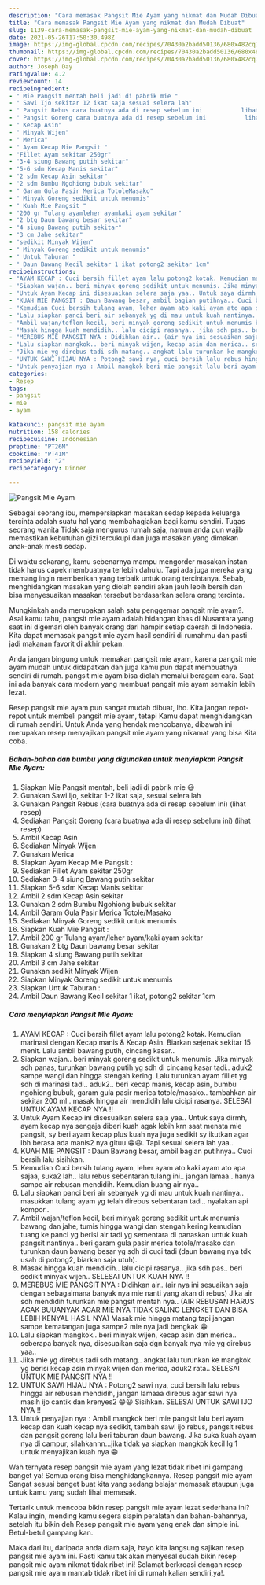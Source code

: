 ```yaml
---
description: "Cara memasak Pangsit Mie Ayam yang nikmat dan Mudah Dibuat"
title: "Cara memasak Pangsit Mie Ayam yang nikmat dan Mudah Dibuat"
slug: 1139-cara-memasak-pangsit-mie-ayam-yang-nikmat-dan-mudah-dibuat
date: 2021-05-26T17:50:30.498Z
image: https://img-global.cpcdn.com/recipes/70430a2badd50136/680x482cq70/pangsit-mie-ayam-foto-resep-utama.jpg
thumbnail: https://img-global.cpcdn.com/recipes/70430a2badd50136/680x482cq70/pangsit-mie-ayam-foto-resep-utama.jpg
cover: https://img-global.cpcdn.com/recipes/70430a2badd50136/680x482cq70/pangsit-mie-ayam-foto-resep-utama.jpg
author: Joseph Day
ratingvalue: 4.2
reviewcount: 14
recipeingredient:
- " Mie Pangsit mentah beli jadi di pabrik mie "
- " Sawi Ijo sekitar 12 ikat saja sesuai selera lah"
- " Pangsit Rebus cara buatnya ada di resep sebelum ini           lihat resep"
- " Pangsit Goreng cara buatnya ada di resep sebelum ini           lihat resep"
- " Kecap Asin"
- " Minyak Wijen"
- " Merica"
- " Ayam Kecap Mie Pangsit "
- "Fillet Ayam sekitar 250gr"
- "3-4 siung Bawang putih sekitar"
- "5-6 sdm Kecap Manis sekitar"
- "2 sdm Kecap Asin sekitar"
- "2 sdm Bumbu Ngohiong bubuk sekitar"
- " Garam Gula Pasir Merica TotoleMasako"
- " Minyak Goreng sedikit untuk menumis"
- " Kuah Mie Pangsit "
- "200 gr Tulang ayamleher ayamkaki ayam sekitar"
- "2 btg Daun bawang besar sekitar"
- "4 siung Bawang putih sekitar"
- "3 cm Jahe sekitar"
- "sedikit Minyak Wijen"
- " Minyak Goreng sedikit untuk menumis"
- " Untuk Taburan "
- " Daun Bawang Kecil sekitar 1 ikat potong2 sekitar 1cm"
recipeinstructions:
- "AYAM KECAP : Cuci bersih fillet ayam lalu potong2 kotak. Kemudian marinasi dengan Kecap manis &amp; Kecap Asin. Biarkan sejenak sekitar 15 menit. Lalu ambil bawang putih, cincang kasar.."
- "Siapkan wajan.. beri minyak goreng sedikit untuk menumis. Jika minyak sdh panas, turunkan bawang putih yg sdh di cincang kasar tadi.. aduk2 sampe wangi dan hingga stengah kering. Lalu turunkan ayam filllet yg sdh di marinasi tadi.. aduk2.. beri kecap manis, kecap asin, bumbu ngohiong bubuk, garam gula pasir merica totole/masako.. tambahkan air sekitar 200 ml.. masak hingga air mendidih lalu cicipi rasanya. SELESAI UNTUK AYAM KECAP NYA !!"
- "Untuk Ayam Kecap ini disesuaikan selera saja yaa.. Untuk saya dirmh, ayam kecap nya sengaja diberi kuah agak lebih krn saat menata mie pangsit, sy beri ayam kecap plus kuah nya juga sedikit sy ikutkan agar lbh berasa ada manis2 nya gituu 😁😃. Tapi sesuai selera lah yaa.."
- "KUAH MIE PANGSIT : Daun Bawang besar, ambil bagian putihnya.. Cuci bersih lalu sisihkan."
- "Kemudian Cuci bersih tulang ayam, leher ayam ato kaki ayam ato apa sajaa, suka2 lah.. lalu rebus sebentaran tulang ini.. jangan lamaa.. hanya sampe air rebusan mendidih. Kemudian buang air nya.."
- "Lalu siapkan panci beri air sebanyak yg di mau untuk kuah nantinya.. masukkan tulang ayam yg telah direbus sebentaran tadi.. nyalakan api kompor.."
- "Ambil wajan/teflon kecil, beri minyak goreng sedikit untuk menumis bawang dan jahe, tumis hingga wangi dan stengah kering kemudian tuang ke panci yg berisi air tadi yg sementara di panaskan untuk kuah pangsit nantinya.. beri garam gula pasir merica totole/masako dan turunkan daun bawang besar yg sdh di cuci tadi (daun bawang nya tdk usah di potong2, biarkan saja utuh)."
- "Masak hingga kuah mendidih.. lalu cicipi rasanya.. jika sdh pas.. beri sedikit minyak wijen.. SELESAI UNTUK KUAH NYA !!"
- "MEREBUS MIE PANGSIT NYA : Didihkan air.. (air nya ini sesuaikan saja dengan sebagaimana banyak nya mie nanti yang akan di rebus) Jika air sdh mendidih turunkan mie pangsit mentah nya.. (AIR REBUSAN HARUS AGAK BUUANYAK AGAR MIE NYA TIDAK SALING LENGKET DAN BISA LEBIH KENYAL HASIL NYA) Masak mie hingga matang tapi jangan sampe kematangan juga sampe2 mie nya jadi bengkak 😁"
- "Lalu siapkan mangkok.. beri minyak wijen, kecap asin dan merica.. seberapa banyak nya, disesuaikan saja dgn banyak nya mie yg direbus yaa.."
- "Jika mie yg direbus tadi sdh matang.. angkat lalu turunkan ke mangkok yg berisi kecap asin minyak wijen dan merica, aduk2 rata.. SELESAI UNTUK MIE PANGSIT NYA !!"
- "UNTUK SAWI HIJAU NYA : Potong2 sawi nya, cuci bersih lalu rebus hingga air rebusan mendidih, jangan lamaaa direbus agar sawi nya masih ijo cantik dan krenyes2 😁😃 Sisihkan. SELESAI UNTUK SAWI IJO NYA !!"
- "Untuk penyajian nya : Ambil mangkok beri mie pangsit lalu beri ayam kecap dan kuah kecap nya sedikit, tambah sawi ijo rebus, pangsit rebus dan pangsit goreng lalu beri taburan daun bawang. Jika suka kuah ayam nya di campur, silahkannn...jika tidak ya siapkan mangkok kecil lg 1 untuk menyajikan kuah nya 😁"
categories:
- Resep
tags:
- pangsit
- mie
- ayam

katakunci: pangsit mie ayam 
nutrition: 158 calories
recipecuisine: Indonesian
preptime: "PT26M"
cooktime: "PT41M"
recipeyield: "2"
recipecategory: Dinner

---
```



![Pangsit Mie Ayam](https://img-global.cpcdn.com/recipes/70430a2badd50136/680x482cq70/pangsit-mie-ayam-foto-resep-utama.jpg)

Sebagai seorang ibu, mempersiapkan masakan sedap kepada keluarga tercinta adalah suatu hal yang membahagiakan bagi kamu sendiri. Tugas seorang  wanita Tidak saja mengurus rumah saja, namun anda pun wajib memastikan kebutuhan gizi tercukupi dan juga masakan yang dimakan anak-anak mesti sedap.

Di waktu  sekarang, kamu sebenarnya mampu mengorder masakan instan tidak harus capek membuatnya terlebih dahulu. Tapi ada juga mereka yang memang ingin memberikan yang terbaik untuk orang tercintanya. Sebab, menghidangkan masakan yang diolah sendiri akan jauh lebih bersih dan bisa menyesuaikan masakan tersebut berdasarkan selera orang tercinta. 



Mungkinkah anda merupakan salah satu penggemar pangsit mie ayam?. Asal kamu tahu, pangsit mie ayam adalah hidangan khas di Nusantara yang saat ini digemari oleh banyak orang dari hampir setiap daerah di Indonesia. Kita dapat memasak pangsit mie ayam hasil sendiri di rumahmu dan pasti jadi makanan favorit di akhir pekan.

Anda jangan bingung untuk memakan pangsit mie ayam, karena pangsit mie ayam mudah untuk didapatkan dan juga kamu pun dapat membuatnya sendiri di rumah. pangsit mie ayam bisa diolah memalui beragam cara. Saat ini ada banyak cara modern yang membuat pangsit mie ayam semakin lebih lezat.

Resep pangsit mie ayam pun sangat mudah dibuat, lho. Kita jangan repot-repot untuk membeli pangsit mie ayam, tetapi Kamu dapat menghidangkan di rumah sendiri. Untuk Anda yang hendak mencobanya, dibawah ini merupakan resep menyajikan pangsit mie ayam yang nikamat yang bisa Kita coba.

<!--inarticleads1-->

##### Bahan-bahan dan bumbu yang digunakan untuk menyiapkan Pangsit Mie Ayam:

1. Siapkan  Mie Pangsit mentah, beli jadi di pabrik mie 😃
1. Gunakan  Sawi Ijo, sekitar 1-2 ikat saja, sesuai selera lah
1. Gunakan  Pangsit Rebus (cara buatnya ada di resep sebelum ini)           (lihat resep)
1. Sediakan  Pangsit Goreng (cara buatnya ada di resep sebelum ini)           (lihat resep)
1. Ambil  Kecap Asin
1. Sediakan  Minyak Wijen
1. Gunakan  Merica
1. Siapkan  Ayam Kecap Mie Pangsit :
1. Sediakan Fillet Ayam sekitar 250gr
1. Sediakan 3-4 siung Bawang putih sekitar
1. Siapkan 5-6 sdm Kecap Manis sekitar
1. Ambil 2 sdm Kecap Asin sekitar
1. Gunakan 2 sdm Bumbu Ngohiong bubuk sekitar
1. Ambil  Garam Gula Pasir Merica Totole/Masako
1. Sediakan  Minyak Goreng sedikit untuk menumis
1. Siapkan  Kuah Mie Pangsit :
1. Ambil 200 gr Tulang ayam/leher ayam/kaki ayam sekitar
1. Gunakan 2 btg Daun bawang besar sekitar
1. Siapkan 4 siung Bawang putih sekitar
1. Ambil 3 cm Jahe sekitar
1. Gunakan sedikit Minyak Wijen
1. Siapkan  Minyak Goreng sedikit untuk menumis
1. Siapkan  Untuk Taburan :
1. Ambil  Daun Bawang Kecil sekitar 1 ikat, potong2 sekitar 1cm




<!--inarticleads2-->

##### Cara menyiapkan Pangsit Mie Ayam:

1. AYAM KECAP : Cuci bersih fillet ayam lalu potong2 kotak. Kemudian marinasi dengan Kecap manis &amp; Kecap Asin. Biarkan sejenak sekitar 15 menit. Lalu ambil bawang putih, cincang kasar..
1. Siapkan wajan.. beri minyak goreng sedikit untuk menumis. Jika minyak sdh panas, turunkan bawang putih yg sdh di cincang kasar tadi.. aduk2 sampe wangi dan hingga stengah kering. Lalu turunkan ayam filllet yg sdh di marinasi tadi.. aduk2.. beri kecap manis, kecap asin, bumbu ngohiong bubuk, garam gula pasir merica totole/masako.. tambahkan air sekitar 200 ml.. masak hingga air mendidih lalu cicipi rasanya. SELESAI UNTUK AYAM KECAP NYA !!
1. Untuk Ayam Kecap ini disesuaikan selera saja yaa.. Untuk saya dirmh, ayam kecap nya sengaja diberi kuah agak lebih krn saat menata mie pangsit, sy beri ayam kecap plus kuah nya juga sedikit sy ikutkan agar lbh berasa ada manis2 nya gituu 😁😃. Tapi sesuai selera lah yaa..
1. KUAH MIE PANGSIT : Daun Bawang besar, ambil bagian putihnya.. Cuci bersih lalu sisihkan.
1. Kemudian Cuci bersih tulang ayam, leher ayam ato kaki ayam ato apa sajaa, suka2 lah.. lalu rebus sebentaran tulang ini.. jangan lamaa.. hanya sampe air rebusan mendidih. Kemudian buang air nya..
1. Lalu siapkan panci beri air sebanyak yg di mau untuk kuah nantinya.. masukkan tulang ayam yg telah direbus sebentaran tadi.. nyalakan api kompor..
1. Ambil wajan/teflon kecil, beri minyak goreng sedikit untuk menumis bawang dan jahe, tumis hingga wangi dan stengah kering kemudian tuang ke panci yg berisi air tadi yg sementara di panaskan untuk kuah pangsit nantinya.. beri garam gula pasir merica totole/masako dan turunkan daun bawang besar yg sdh di cuci tadi (daun bawang nya tdk usah di potong2, biarkan saja utuh).
1. Masak hingga kuah mendidih.. lalu cicipi rasanya.. jika sdh pas.. beri sedikit minyak wijen.. SELESAI UNTUK KUAH NYA !!
1. MEREBUS MIE PANGSIT NYA : Didihkan air.. (air nya ini sesuaikan saja dengan sebagaimana banyak nya mie nanti yang akan di rebus) Jika air sdh mendidih turunkan mie pangsit mentah nya.. (AIR REBUSAN HARUS AGAK BUUANYAK AGAR MIE NYA TIDAK SALING LENGKET DAN BISA LEBIH KENYAL HASIL NYA) Masak mie hingga matang tapi jangan sampe kematangan juga sampe2 mie nya jadi bengkak 😁
1. Lalu siapkan mangkok.. beri minyak wijen, kecap asin dan merica.. seberapa banyak nya, disesuaikan saja dgn banyak nya mie yg direbus yaa..
1. Jika mie yg direbus tadi sdh matang.. angkat lalu turunkan ke mangkok yg berisi kecap asin minyak wijen dan merica, aduk2 rata.. SELESAI UNTUK MIE PANGSIT NYA !!
1. UNTUK SAWI HIJAU NYA : Potong2 sawi nya, cuci bersih lalu rebus hingga air rebusan mendidih, jangan lamaaa direbus agar sawi nya masih ijo cantik dan krenyes2 😁😃 Sisihkan. SELESAI UNTUK SAWI IJO NYA !!
1. Untuk penyajian nya : Ambil mangkok beri mie pangsit lalu beri ayam kecap dan kuah kecap nya sedikit, tambah sawi ijo rebus, pangsit rebus dan pangsit goreng lalu beri taburan daun bawang. Jika suka kuah ayam nya di campur, silahkannn...jika tidak ya siapkan mangkok kecil lg 1 untuk menyajikan kuah nya 😁




Wah ternyata resep pangsit mie ayam yang lezat tidak ribet ini gampang banget ya! Semua orang bisa menghidangkannya. Resep pangsit mie ayam Sangat sesuai banget buat kita yang sedang belajar memasak ataupun juga untuk kamu yang sudah lihai memasak.

Tertarik untuk mencoba bikin resep pangsit mie ayam lezat sederhana ini? Kalau ingin, mending kamu segera siapin peralatan dan bahan-bahannya, setelah itu bikin deh Resep pangsit mie ayam yang enak dan simple ini. Betul-betul gampang kan. 

Maka dari itu, daripada anda diam saja, hayo kita langsung sajikan resep pangsit mie ayam ini. Pasti kamu tak akan menyesal sudah bikin resep pangsit mie ayam nikmat tidak ribet ini! Selamat berkreasi dengan resep pangsit mie ayam mantab tidak ribet ini di rumah kalian sendiri,ya!.

